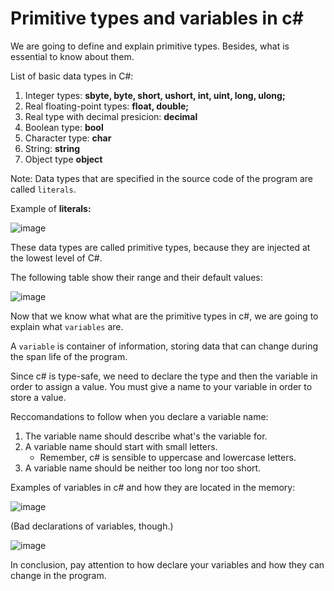 # Primitive types and variables in c#
We are going to define and explain primitive types. Besides, what is essential to know about them.

List of basic data types in C#:

1. Integer types: **sbyte, byte, short, ushort, int, uint, long, ulong;**
2. Real floating-point types:  **float, double;**
3. Real type with decimal presicion: **decimal**
4. Boolean type: **bool**
5. Character type: **char**
6. String: **string** 
7. Object type **object**

Note: Data types that are specified in the source code of the program are called `literals`.

Example of **literals:**

![image](https://github.com/DxDyZ5/PrimitiveTypesAndVariables/assets/122232315/d1585b98-aca8-4554-82f8-df653b518d7e)

These data types are called primitive types, because they are injected at the lowest level of C#.

The following table show their range and their default values:

![image](https://github.com/DxDyZ5/PrimitiveTypesAndVariables/assets/122232315/6cfb8bb7-3bd5-4a78-89bb-32b13525f1eb)

Now that we know what what are the primitive types in c#, we are going to explain what `variables` are.


A `variable` is container of information, storing data that can change during the span life of the program.

Since c# is type-safe, we need to declare the type and then the variable in order to assign a value. You must give a name to your variable in order to store a value.

Reccomandations to follow when you declare a variable name:
1. The variable name should describe what's the variable for.
2. A variable name should start with small letters.
     - Remember, c# is sensible to uppercase and lowercase letters. 
4. A variable name should be neither too long nor too short.

Examples of variables in c# and how they are located in the memory:


![image](https://github.com/DxDyZ5/PrimitiveTypesAndVariables/assets/122232315/910fe5e0-044d-4b51-b54a-f7e3dd82dc19)

(Bad declarations of variables, though.)

![image](https://github.com/DxDyZ5/PrimitiveTypesAndVariables/assets/122232315/9dceb474-58e7-4206-983f-f3a7b0525741)


In conclusion, pay attention to how declare your variables and how they can change in the program. 
